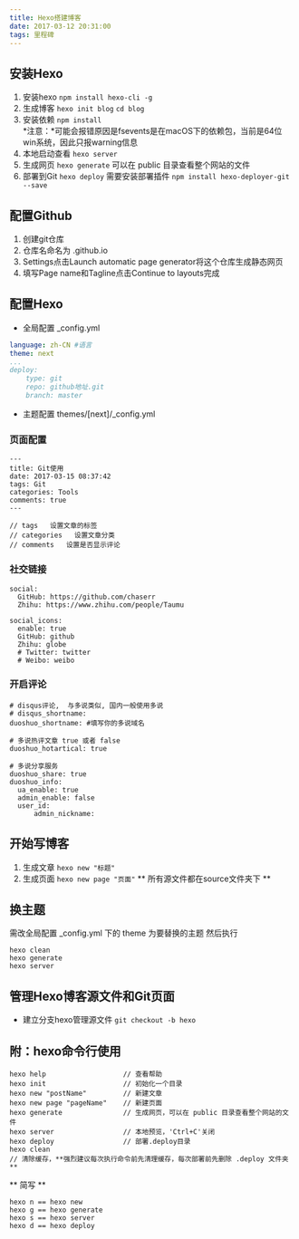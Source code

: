 ```yaml
---
title: Hexo搭建博客 
date: 2017-03-12 20:31:00
tags: 里程碑
---
```


## 安装Hexo
1. 安装hexo
`npm install hexo-cli -g`
2. 生成博客
`hexo init blog`
`cd blog`
3. 安装依赖
`npm install`  
*注意：*可能会报错原因是fsevents是在macOS下的依赖包，当前是64位win系统，因此只报warning信息
4. 本地启动查看
`hexo server`
5. 生成网页
`hexo generate`
可以在 public 目录查看整个网站的文件
6. 部署到Git
`hexo deploy`
需要安装部署插件
`npm install hexo-deployer-git --save`

## 配置Github
1. 创建git仓库
2. 仓库名命名为 <userName>.github.io
3. Settings点击Launch automatic page generator将这个仓库生成静态网页
4. 填写Page name和Tagline点击Continue to layouts完成

## 配置Hexo
- 全局配置 _config.yml
```yaml
language: zh-CN #语言
theme: next
...
deploy:
    type: git
    repo: github地址.git
    branch: master 
```
- 主题配置 themes/[next]/_config.yml

### 页面配置
```
---
title: Git使用
date: 2017-03-15 08:37:42
tags: Git 
categories: Tools
comments: true
---

// tags   设置文章的标签
// categories   设置文章分类
// comments   设置是否显示评论
```

### 社交链接
```
social:
  GitHub: https://github.com/chaserr
  Zhihu: https://www.zhihu.com/people/Taumu

social_icons:
  enable: true
  GitHub: github
  Zhihu: globe
  # Twitter: twitter
  # Weibo: weibo

```

### 开启评论
```
# disqus评论,  与多说类似, 国内一般使用多说
# disqus_shortname: 
duoshuo_shortname: #填写你的多说域名

# 多说热评文章 true 或者 false
duoshuo_hotartical: true

# 多说分享服务
duoshuo_share: true
duoshuo_info:
  ua_enable: true
  admin_enable: false
  user_id:
      admin_nickname:

```

## 开始写博客
1. 生成文章
`hexo new "标题"`
2. 生成页面
`hexo new page "页面"`
** 所有源文件都在source文件夹下 **

## 换主题
需改全局配置 _config.yml 下的 theme 为要替换的主题
然后执行
```
hexo clean
hexo generate
hexo server

```

## 管理Hexo博客源文件和Git页面
- 建立分支hexo管理源文件
`git checkout -b hexo`

## 附：hexo命令行使用
```
hexo help                   // 查看帮助
hexo init                   // 初始化一个目录
hexo new "postName"         // 新建文章
hexo new page "pageName"    // 新建页面
hexo generate               // 生成网页，可以在 public 目录查看整个网站的文件
hexo server                 // 本地预览，'Ctrl+C'关闭
hexo deploy                 // 部署.deploy目录
hexo clean
// 清除缓存，**强烈建议每次执行命令前先清理缓存，每次部署前先删除 .deploy 文件夹**
```
** 简写 ** 
```
hexo n == hexo new
hexo g == hexo generate
hexo s == hexo server
hexo d == hexo deploy
```
